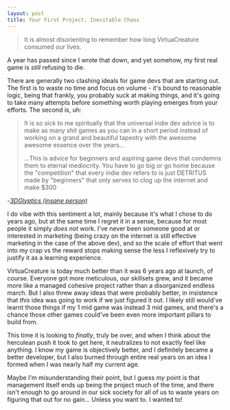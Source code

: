 ```yaml
---
layout: post
title: Your First Project, Inevitable Chaos
---
```


> It is almost disorienting to remember how long VirtuaCreature consumed our lives.

A year has passed since I wrote that down, and yet somehow, my first real game is *still* refusing to die.

There are generally two clashing ideals for game devs that are starting out. The first is to waste no time and focus on volume - it's bound to reasonable logic, being that frankly, you probably suck at making things, and it's going to take many attempts before something worth playing emerges from your efforts. The second is, uh:

> It is so sick to me spiritually that the universal indie dev advice is to make as many shit games as you can in a short period instead of working on a grand and beautiful tapestry with the awesome awesome essence over the years...
>
>...This is advice for beginners and aspiring game devs that condemns them to eternal mediocrity. You have to go big or go home because the "competition" that every indie dev refers to is just DETRITUS made by "beginners" that only serves to clog up the internet and make $300

-[*3DGlyptics (insane person)*](https://x.com/3DGlyptics/status/1861493312026210593)

I do vibe with this sentiment a lot, mainly because it's what I chose to do years ago, but at the same time I regret it in a sense, because for most people it simply *does not* work. I've never been someone good at or interested in marketing (being crazy on the internet is still effective marketing in the case of the above dev), and so the scale of effort that went into my crap vs the reward stops making sense the less I reflexively try to justify it as a learning experience.

VirtuaCreature is today much better than it was 6 years ago at launch, of course. Everyone got more meticulous, our skillsets grew, and it became more like a managed cohesive project rather than a disorganized endless march. But I also threw away ideas that were probably better, in insistence that *this* idea was going to work if we just figured it out. I likely still would've learnt those things if my 1 mid game was instead 3 mid games, and there's a chance those other games could've been even more important pillars to build from.

This time it is looking to *finally*, truly be over, and when I think about the herculean push it took to get here, it neutralizes to not exactly feel like anything. I know my game is objectively better, and I definitely became a better developer, but I also burned through entire real years on an idea I formed when I was nearly half my current age.

Maybe I'm misunderstanding their point, but I guess *my* point is that management itself ends up being the project much of the time, and there isn't enough to go around in our sick society for all of us to waste years on figuring that out for no gain... Unless you want to. I wanted to!
